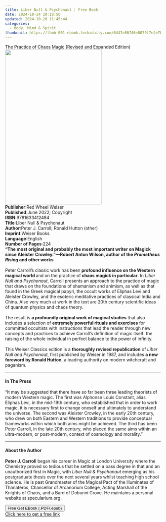 ```yaml
---
title: Liber Null & Psychonaut | Free Book
date: 2024-10-24 20:18:50
updated: 2024-10-26 11:45:44
categories:
  - Body, Mind & Spirit
thumbnail: https://thmb-001-ebook.techidaily.com/6447e86746e0079f7e4e7b824539e0b9d9e99e9de6bf5fb2ed3996fd16e5b9ce.jpg
---
```

<main id="book-container">
  <div class="flex flex-col">
    <div class="book-brief flex-1 py-6 px-4 sm:p-6 md:py-10 md:px-8">
      <!-- brief-->
      <div class="book-brief-main">
        The Practice of Chaos Magic (Revised and Expanded Edition)
      </div>
    </div>
    <div
      class="book-meta-info flex-1 grid gap-4 col-start-1 col-end-3 row-start-1 sm:mb-6 sm:grid-cols-4 lg:gap-6 lg:col-start-2 lg:row-end-6 lg:row-span-6 lg:mb-0"
    >
      <div
        class="book-meta-info-left place-content-center mt-4 p-4 text-sm leading-6 col-start-2 col-span-2 dark:text-slate-400"
      >
        <img
          class="w-full h-500 object-cover rounded-lg sm:h-255 sm:col-span-2 lg:col-span-full"
          src="https://img-001-ebook.techidaily.com/0b5fb9cf9b6cb9e852e936ab08b89d4e5302619b930b823833e50c981a9ce3f0.jpg"
          alt=""
          width="312"
          height="500"
        />
      </div>
      <div
        class="book-meta-info-right mt-2 col-start-1 row-start-2 col-span-3 self-center"
      >
        <!-- meta data  -->
        <div class="flex flex-col px-4 md:px-8">
          <div class="flex-1">
            <strong>Publisher</strong>:<span class="px-2"
              >Red Wheel Weiser</span
            >
          </div>
          <div class="flex-1">
            <strong>Published</strong>:<span class="px-2"
              >June 2022; Copyright</span
            >
          </div>
          <div class="flex-1">
            <strong>ISBN</strong>:<span class="px-2">9781633412484</span>
          </div>
          <div class="flex-1">
            <strong>Title</strong>:<span class="px-2"
              >Liber Null &amp; Psychonaut</span
            >
          </div>
          <div class="flex-1">
            <strong>Author</strong>:<span class="px-2"
              >Peter J. Carroll; Ronald Hutton (other)</span
            >
          </div>
          <div class="flex-1">
            <strong>Imprint</strong>:<span class="px-2">Weiser Books</span>
          </div>
          <div class="flex-1">
            <strong>Language</strong>:<span class="px-2">English</span>
          </div>
          <div class="flex-1">
            <strong>Number of Pages</strong>:<span class="px-2">224</span>
          </div>
        </div>
      </div>
    </div>
    <div class="book-description flex-1 py-6 px-4 sm:p-6 md:py-10 md:px-8">
      <div class="book-description-main">
        <div accordion-content="" id="description">
          <b
            >“The most original and probably the most important writer on Magick
            since Aleister Crowley."—Robert Anton Wilson, author of the&nbsp;<i
              >Prometheus Rising</i
            >&nbsp;and other works</b
          ><br /><br />Peter Carroll’s classic work has been
          <b>profound influence on the Western magical world </b>and on the
          practice of<b> chaos magick in particular</b>. In&nbsp;<i
            >Liber Null and Psychonaut</i
          >, Carroll presents an approach to the practice of magic that draws on
          the foundations of shamanism and animism, as well as that found in the
          Greek magical papyri, the occult works of Eliphas Levi and Aleister
          Crowley, and the esoteric meditative practices of classical India and
          China. Also very much at work in the text are 20th century scientific
          ideas of quantum physics and chaos theory.<br /><br />The result is
          <b>a profoundly original work of magical studies</b> that also
          includes a selection of
          <b>extremely powerful rituals and exercises</b> for committed
          occultists with instructions that lead the reader through new concepts
          and practices to achieve Carroll’s definition of magic itself: the
          raising of the whole individual in perfect balance to the power of
          infinity.<br /><br />This Weiser Classics edition is a
          <b>thoroughly revised republication</b> of
          <i>Liber Null and Psychonaut</i>, first published by Weiser in 1987,
          and includes <b>a new foreword by Ronald Hutton</b>, a leading
          authority on modern witchcraft and paganism.
        </div>
        <div class="accordion-fader"></div>
      </div>
    </div>
    <div class="book-excerpts flex-1 py-6 px-4 sm:p-6 md:py-10 md:px-8">
      <!-- excerpts-->
      <div class="book-excerpts-main">
        <hr />
        <h4 class="placeholder placeholder-heading">
          <span>In The Press</span>
        </h4>
        <p>
          “It may be suggested that there have so far been three leading
          theorists of modern Western magic. The first was Alphonse Louis
          Constant, alias Eliphas Levi, in the mid-19th century, who established
          that in order to work magic, it is necessary first to change oneself
          and ultimately to understand the universe. The second was Aleister
          Crowley, in the early 20th century, who drew on both Eastern and
          Western traditions to provide conceptual frameworks within which both
          aims might be achieved. The third has been Peter Carroll, in the late
          20th century, who placed the same aims within an ultra-modern, or
          post-modern, context of cosmology and morality.”
        </p>
      </div>
    </div>
    <div class="book-about-author flex-1 py-6 px-4 sm:p-6 md:py-10 md:px-8">
      <!-- about author-->
      <div class="book-main-author-main">
        <hr />
        <h4 class="placeholder placeholder-heading">
          <span>About the Author</span>
        </h4>
        <p>
          <b>Peter J. Carroll</b> began his career in Magic at London University
          where the Chemistry proved so tedious that he settled on a pass degree
          in that and an unauthorized first in Magic, with
          <i>Liber Null &amp; Psychonaut</i> emerging as his postgraduate thesis
          over the next several years whilst teaching high school science. He is
          past Grandmaster of the Magical Pact of the Illuminates of Thanateros,
          Chancellor of Arcanorium College, Acting Marshall of the Knights of
          Chaos, and a Bard of Dobunni Grove. He maintains a personal website at
          specularium.org.
        </p>
      </div>
    </div>
    <div class="book-free-get flex-1 py-6 px-4 sm:p-6 md:py-10 md:px-8">
      <button
        id="btn-free-get"
        class="bg-blue-500 hover:bg-blue-700 text-white font-bold py-2 px-4 rounded"
      >
        Free Get EBook (.PDF/.epub)
      </button>
      <div id="countdown-display" class="px-2 text-lg mt-2"></div>
      <a
        id="free-link"
        class="hidden bg-blue-500 hover:bg-blue-700 text-white font-bold py-2 px-4 rounded"
        href="https://www.ebooks.com/en-us/book/210367971/liber-null-psychonaut/peter-j-carroll/"
        target="_blank"
        >Click here to get a free link</a
      >
    </div>
    <script>
      let countdownTime = 0;
      let countdownInterval = null;
      document
        .getElementById('btn-free-get')
        .addEventListener('click', startCountdown);
      function startCountdown() {
        countdownTime = new Date().getTime() + 60000 * 3;
        countdownInterval = setInterval(updateCountdown, 1000);
        document.getElementById('btn-free-get').disabled = true;
        document
          .getElementById('btn-free-get')
          .classList.add('bg-gray-500', 'cursor-not-allowed');
      }
      function updateCountdown() {
        let currentTime = new Date().getTime();
        let timeLeft = countdownTime - currentTime;
        let secondsLeft = Math.floor(timeLeft / 1000);
        document.getElementById('countdown-display').innerHTML =
          `Remaining time: ${secondsLeft} seconds.`;
        if (secondsLeft <= 0) {
          clearInterval(countdownInterval);
          document.getElementById('btn-free-get').classList.add('hidden');
          document.getElementById('free-link').classList.remove('hidden');
          document.getElementById('countdown-display').innerHTML = '';
        }
      }
    </script>
  </div>
</main>
